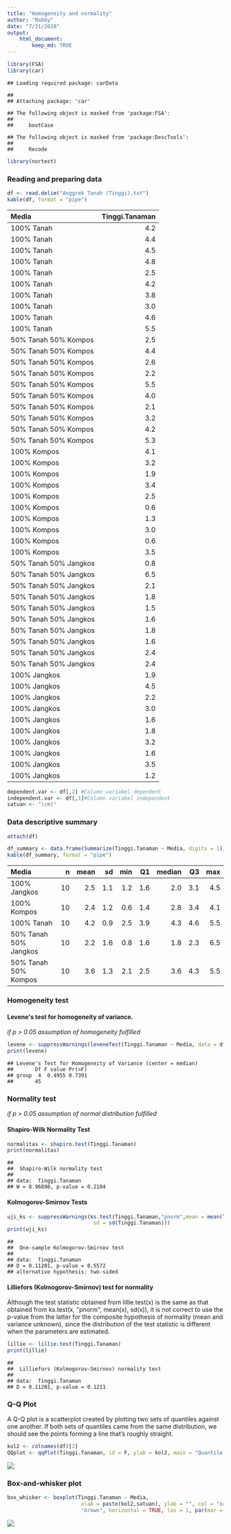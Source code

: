 ```yaml
---
title: "Homogeneity and normality"
author: "Robby"
date: "7/31/2020"
output: 
    html_document:
        keep_md: TRUE
---
```





```r
library(FSA)
library(car)
```

```
## Loading required package: carData
```

```
## 
## Attaching package: 'car'
```

```
## The following object is masked from 'package:FSA':
## 
##     bootCase
```

```
## The following object is masked from 'package:DescTools':
## 
##     Recode
```

```r
library(nortest)
```


### **Reading and preparing data**

```r
df <- read.delim("Anggrek Tanah (Tinggi).txt")
kable(df, format = "pipe")
```



|Media                 | Tinggi.Tanaman|
|:---------------------|--------------:|
|100% Tanah            |            4.2|
|100% Tanah            |            4.4|
|100% Tanah            |            4.5|
|100% Tanah            |            4.8|
|100% Tanah            |            2.5|
|100% Tanah            |            4.2|
|100% Tanah            |            3.8|
|100% Tanah            |            3.0|
|100% Tanah            |            4.6|
|100% Tanah            |            5.5|
|50% Tanah 50% Kompos  |            2.5|
|50% Tanah 50% Kompos  |            4.4|
|50% Tanah 50% Kompos  |            2.6|
|50% Tanah 50% Kompos  |            2.2|
|50% Tanah 50% Kompos  |            5.5|
|50% Tanah 50% Kompos  |            4.0|
|50% Tanah 50% Kompos  |            2.1|
|50% Tanah 50% Kompos  |            3.2|
|50% Tanah 50% Kompos  |            4.2|
|50% Tanah 50% Kompos  |            5.3|
|100% Kompos           |            4.1|
|100% Kompos           |            3.2|
|100% Kompos           |            1.9|
|100% Kompos           |            3.4|
|100% Kompos           |            2.5|
|100% Kompos           |            0.6|
|100% Kompos           |            1.3|
|100% Kompos           |            3.0|
|100% Kompos           |            0.6|
|100% Kompos           |            3.5|
|50% Tanah 50% Jangkos |            0.8|
|50% Tanah 50% Jangkos |            6.5|
|50% Tanah 50% Jangkos |            2.1|
|50% Tanah 50% Jangkos |            1.8|
|50% Tanah 50% Jangkos |            1.5|
|50% Tanah 50% Jangkos |            1.6|
|50% Tanah 50% Jangkos |            1.8|
|50% Tanah 50% Jangkos |            1.6|
|50% Tanah 50% Jangkos |            2.4|
|50% Tanah 50% Jangkos |            2.4|
|100% Jangkos          |            1.9|
|100% Jangkos          |            4.5|
|100% Jangkos          |            2.2|
|100% Jangkos          |            3.0|
|100% Jangkos          |            1.6|
|100% Jangkos          |            1.8|
|100% Jangkos          |            3.2|
|100% Jangkos          |            1.6|
|100% Jangkos          |            3.5|
|100% Jangkos          |            1.2|

```r
dependent.var <- df[,2] #Column variabel dependent
independent.var <- df[,1]#Column variabel independent
satuan <- "(cm)"
```

### **Data descriptive summary**

```r
attach(df)
```


```r
df_summary <- data.frame(Summarize(Tinggi.Tanaman ~ Media, digits = 1))
kable(df_summary, format = "pipe")
```



|Media                 |  n| mean|  sd| min|  Q1| median|  Q3| max|
|:---------------------|--:|----:|---:|---:|---:|------:|---:|---:|
|100% Jangkos          | 10|  2.5| 1.1| 1.2| 1.6|    2.0| 3.1| 4.5|
|100% Kompos           | 10|  2.4| 1.2| 0.6| 1.4|    2.8| 3.4| 4.1|
|100% Tanah            | 10|  4.2| 0.9| 2.5| 3.9|    4.3| 4.6| 5.5|
|50% Tanah 50% Jangkos | 10|  2.2| 1.6| 0.8| 1.6|    1.8| 2.3| 6.5|
|50% Tanah 50% Kompos  | 10|  3.6| 1.3| 2.1| 2.5|    3.6| 4.3| 5.5|

### **Homogeneity test**

#### Levene's test for homogeneity of variance.
*if p > 0.05 assumption of homogeneity fulfilled*

```r
levene <- suppressWarnings(leveneTest(Tinggi.Tanaman ~ Media, data = df))
print(levene)
```

```
## Levene's Test for Homogeneity of Variance (center = median)
##       Df F value Pr(>F)
## group  4  0.4955 0.7391
##       45
```

### **Normality test**
*if p > 0.05 assumption of normal distribution fulfilled*

#### Shapiro-Wilk Normality Test

```r
normalitas <- shapiro.test(Tinggi.Tanaman)
print(normalitas)
```

```
## 
## 	Shapiro-Wilk normality test
## 
## data:  Tinggi.Tanaman
## W = 0.96898, p-value = 0.2104
```

#### Kolmogorov-Smirnov Tests

```r
uji_ks <- suppressWarnings(ks.test(Tinggi.Tanaman,"pnorm",mean = mean(Tinggi.Tanaman), 
                            sd = sd(Tinggi.Tanaman)))
print(uji_ks)
```

```
## 
## 	One-sample Kolmogorov-Smirnov test
## 
## data:  Tinggi.Tanaman
## D = 0.11201, p-value = 0.5572
## alternative hypothesis: two-sided
```

#### Lilliefors (Kolmogorov-Smirnov) test for normality
Although the test statistic obtained from lillie.test(x) is the same as that obtained from ks.test(x, "pnorm", mean(x), sd(x)), it is not correct to use the p-value from the latter for the composite hypothesis of normality (mean and variance unknown), since the distribution of the test statistic is different when the parameters are estimated.


```r
lillie <- lillie.test(Tinggi.Tanaman)
print(lillie)
```

```
## 
## 	Lilliefors (Kolmogorov-Smirnov) normality test
## 
## data:  Tinggi.Tanaman
## D = 0.11201, p-value = 0.1211
```

### **Q-Q Plot**
A Q-Q plot is a scatterplot created by plotting two sets of quantiles against one another. If both sets of quantiles came from the same distribution, we should see the points forming a line that’s roughly straight.

```r
kol2 <- colnames(df)[2]
QQplot <- qqPlot(Tinggi.Tanaman, id = F, ylab = kol2, main = "Quantile - Quantile Plot")
```

![](normality_homogeneity_files/figure-html/unnamed-chunk-9-1.png)<!-- -->

### **Box-and-whisker plot**

```r
box_whisker <- boxplot(Tinggi.Tanaman ~ Media, 
                        xlab = paste(kol2,satuan), ylab = "", col = "orange", border = 
                        "brown", horizontal = TRUE, las = 1, par(mar = c(8,13,1,1)))
```

<img src="normality_homogeneity_files/figure-html/unnamed-chunk-10-1.png" style="display: block; margin: auto auto auto 0;" />


